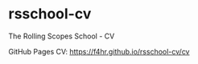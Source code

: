 # rsschool-cv
The Rolling Scopes School - CV

GitHub Pages CV: https://f4hr.github.io/rsschool-cv/cv

